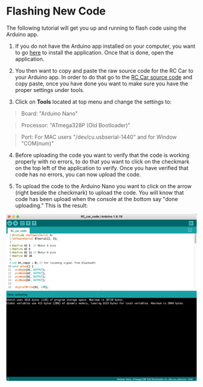 # Flashing New Code

The following tutorial will get you up and running to flash code using the Arduino app.

1. If you do not have the Arduino app installed on your computer, you want to go [here](https://www.arduino.cc/en/software) to install the application. Once that is done, open the application.

2. You then want to copy and paste the raw source code for the RC Car to your Arduino app. In order to do that go to the [RC Car source code](https://raw.githubusercontent.com/GIXLabs/rccars/main/src/RC_car_code/RC_car_code.ino) and copy paste, once you have done you want to make sure you have the proper settings under tools.

3. Click on **Tools** located at top menu and change the settings to:

> Board: "Arduino Nano"

> Processor: "ATmega328P (Old Bootloader)"

> Port: For MAC users "/dev/cu.usbserial-1440" and for Window "COM(num)"

4. Before uploading the code you want to verify that the code is working properly with no errors, to do that you want to click on the checkmark on the top left of the application to verify. Once you have verified that code has no errors, you can now upload the code.

5. To upload the code to the Arduino Nano you want to click on the arrow (right beside the checkmark) to upload the code. You will know that code has been upload when the console at the bottom say "done uploading." This is the result:

![flash code result](/assets/flash_code/flash_code.png)
